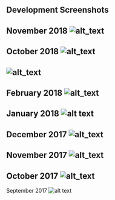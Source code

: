## Development Screenshots
November 2018
![alt_text](https://i.imgur.com/kTcAz0T.jpg)
---
October 2018
![alt_text](https://i.imgur.com/NG7E4yN.jpg)
---
![alt_text](https://i.imgur.com/839NKO1.jpg)
---
February 2018
![alt_text](https://i.imgur.com/iytE8bW.png)
----
January 2018
![alt text](https://i.imgur.com/3hxELAM.png)
---
December 2017
![alt_text](https://i.imgur.com/ygTs717.png)
---
November 2017
![alt_text](https://i.imgur.com/CFmXgTf.png)
---
October 2017
![alt_text](https://i.imgur.com/xKp1n9a.png)
---
September 2017
![alt text](https://i.imgur.com/V8GOzD9.png)

